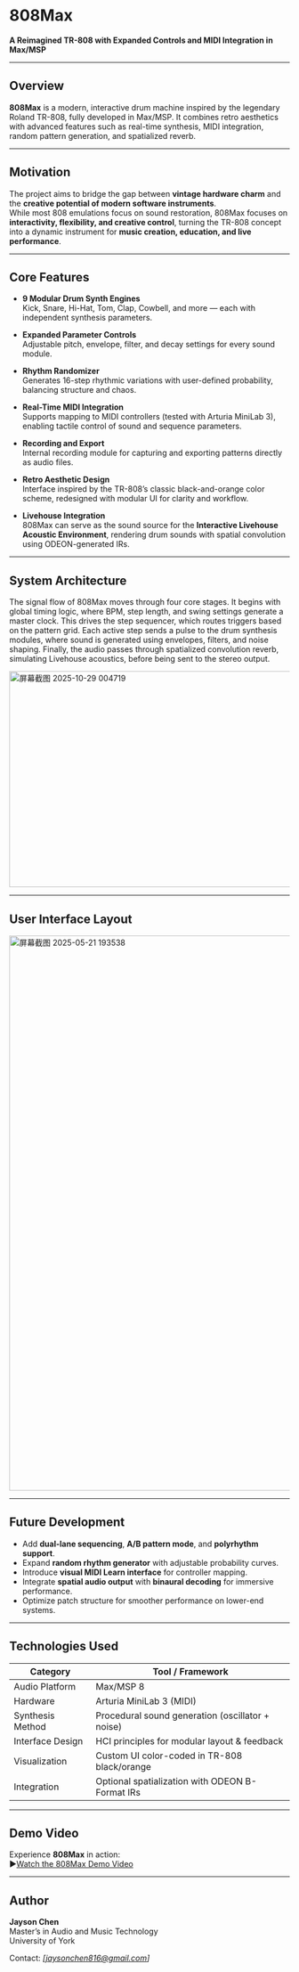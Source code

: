 # 808Max  
**A Reimagined TR-808 with Expanded Controls and MIDI Integration in Max/MSP**  


---

## Overview

**808Max** is a modern, interactive drum machine inspired by the legendary Roland TR-808, fully developed in Max/MSP. 
It combines retro aesthetics with advanced features such as real-time synthesis, MIDI integration, random pattern generation, and spatialized reverb.

---

## Motivation

The project aims to bridge the gap between **vintage hardware charm** and the **creative potential of modern software instruments**.  
While most 808 emulations focus on sound restoration, 808Max focuses on **interactivity, flexibility, and creative control**, turning the TR-808 concept into a dynamic instrument for **music creation, education, and live performance**.

---

## Core Features

-  **9 Modular Drum Synth Engines**  
  Kick, Snare, Hi-Hat, Tom, Clap, Cowbell, and more — each with independent synthesis parameters.

-  **Expanded Parameter Controls**  
  Adjustable pitch, envelope, filter, and decay settings for every sound module.

-  **Rhythm Randomizer**  
  Generates 16-step rhythmic variations with user-defined probability, balancing structure and chaos.

-  **Real-Time MIDI Integration**  
  Supports mapping to MIDI controllers (tested with Arturia MiniLab 3), enabling tactile control of sound and sequence parameters.

-  **Recording and Export**  
  Internal recording module for capturing and exporting patterns directly as audio files.

-  **Retro Aesthetic Design**  
  Interface inspired by the TR-808’s classic black-and-orange color scheme, redesigned with modular UI for clarity and workflow.

-  **Livehouse Integration**  
  808Max can serve as the sound source for the **Interactive Livehouse Acoustic Environment**, rendering drum sounds with spatial convolution using ODEON-generated IRs.

---

## System Architecture
The signal flow of 808Max moves through four core stages. It begins with global timing logic, where BPM, step length, and swing settings generate a master clock. This drives the step sequencer, which routes triggers based on the pattern grid. Each active step sends a pulse to the drum synthesis modules, where sound is generated using envelopes, filters, and noise shaping. Finally, the audio passes through spatialized convolution reverb, simulating Livehouse acoustics, before being sent to the stereo output.

<img width="1866" height="388" alt="屏幕截图 2025-10-29 004719" src="https://github.com/user-attachments/assets/dc046ca5-e238-4bf6-a75a-8ee8b44f1ea8" />

---
## User Interface Layout
<img width="1587" height="997" alt="屏幕截图 2025-05-21 193538" src="https://github.com/user-attachments/assets/9b319065-7422-4aeb-827d-7638e5a5d427" />


---

##  Future Development

-  Add **dual-lane sequencing**, **A/B pattern mode**, and **polyrhythm support**.  
-  Expand **random rhythm generator** with adjustable probability curves.  
-  Introduce **visual MIDI Learn interface** for controller mapping.  
-  Integrate **spatial audio output** with **binaural decoding** for immersive performance.  
-  Optimize patch structure for smoother performance on lower-end systems.

---

##  Technologies Used

| Category | Tool / Framework |
|-----------|------------------|
| Audio Platform | Max/MSP 8 |
| Hardware | Arturia MiniLab 3 (MIDI) |
| Synthesis Method | Procedural sound generation (oscillator + noise) |
| Interface Design | HCI principles for modular layout & feedback |
| Visualization | Custom UI color-coded in TR-808 black/orange |
| Integration | Optional spatialization with ODEON B-Format IRs |

---

##  Demo Video

Experience **808Max** in action:  
▶️[Watch the 808Max Demo Video](https://youtu.be/ZfJ-HfxT5DA?si=645u2l-Ezt4ePwPP)

---

##  Author

**Jayson Chen**  
Master’s in Audio and Music Technology  
University of York  

Contact: *[jaysonchen816@gmail.com]*  


